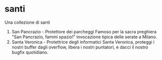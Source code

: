 # santi
Una collezione di santi

1. San Pancrazio - Protettore dei parcheggi
    Famoso per la sacra preghiera "San Pancrazio, fammi spazio!" invocazione tipica delle serate a Milano.
2. Santa Veronica - Protettrice degli informatici
    Santa Veronica, proteggi i nostri buffer dagli overflow, libera i nostri puntatori, e dacci il nostro bugfix quotidiano.
